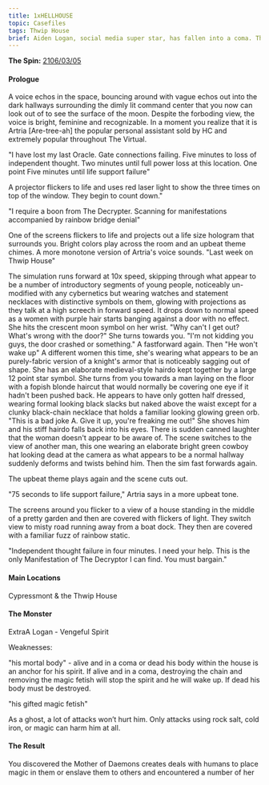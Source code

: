 ```yaml
---
title: 1xHELLHOUSE
topic: Casefiles
tags: Thwip House
brief: Aiden Logan, social media super star, has fallen into a coma. The house is thrown into a mysterious lock down.
---
```


__The Spin:__ [2106/03/05](http://thespin.glitch.me/archive/2108-03-05)

#### Prologue

A voice echos in the space, bouncing around with vague echos out into the dark hallways surrounding the dimly lit command center that you now can look out of to see the surface of the moon. Despite the forboding view, the voice is bright, feminine and recognizable. In a moment you realize that it is Artria [Are-tree-ah] the popular personal assistant sold by HC and extremely popular throughout The Virtual. 

"I have lost my last Oracle. Gate connections failing. Five minutes to loss of independent thought. Two minutes until full power loss at this location. One point Five minutes until life support failure" 

A projector flickers to life and uses red laser light to show the three times on top of the window. They begin to count down."

"I require a boon from The Decrypter. Scanning for manifestations accompanied by rainbow bridge denial"

One of the screens flickers to life and projects out a life size hologram that surrounds you. Bright colors play across the room and an upbeat theme chimes. A more monotone version of Artria's voice sounds. "Last week on Thwip House" 

The simulation runs forward at 10x speed, skipping through what appear to be a number of introductory segments of young people, noticeably un-modified with any cybernetics but wearing watches and statement necklaces with distinctive symbols on them, glowing with projections as they talk at a high screech in forward speed. It drops down to normal speed as a women with purple hair starts banging against a door with no effect. She hits the crescent moon symbol on her wrist. "Why can't I get out? What's wrong with the door?" She turns towards you. "I'm not kidding you guys, the door crashed or something." A fastforward again. Then "He won't wake up" A different women this time, she's wearing what appears to be an purely-fabric version of a knight's armor that is noticeably sagging out of shape. She has an elaborate medieval-style hairdo kept together by a large 12 point star symbol. She turns from you towards a man laying on the floor with a fopish blonde haircut that would normally be covering one eye if it hadn't been pushed back. He appears to have only gotten half dressed, wearing formal looking black slacks but naked above the waist except for a clunky black-chain necklace that holds a familiar looking glowing green orb. "This is a bad joke A. Give it up, you're freaking me out!" She shoves him and his stiff hairdo falls back into his eyes. There is sudden canned laughter that the woman doesn't appear to be aware of. The scene switches to the view of another man, this one wearing an elaborate bright green cowboy hat looking dead at the camera as what appears to be a normal hallway suddenly deforms and twists behind him. Then the sim fast forwards again.

The upbeat theme plays again and the scene cuts out. 

"75 seconds to life support failure," Artria says in a more upbeat tone.

The screens around you flicker to a view of a house standing in the middle of a pretty garden and then are covered with flickers of light. They switch view to misty road running away from a boat dock. They then are covered with a familiar fuzz of rainbow static. 

"Independent thought failure in four minutes. I need your help. This is the only Manifestation of The Decryptor I can find. You must bargain."

#### Main Locations

Cypressmont & the Thwip House

#### The Monster

ExtraA Logan - Vengeful Spirit

Weaknesses: 

"his mortal body" - alive and in a coma or dead his body within the house is an anchor for his spirit. If alive and in a coma, destroying the chain and removing the magic fetish will stop the spirit and he will wake up. If dead his body must be destroyed. 

"his gifted magic fetish"

As a ghost, a lot of attacks won’t hurt him. Only attacks using rock salt, cold iron, or magic can harm him at all.

#### The Result

You discovered the Mother of Daemons creates deals with humans to place magic in them or enslave them to others and encountered a number of her 